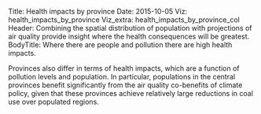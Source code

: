 Title: Health impacts by province
Date: 2015-10-05
Viz: health_impacts_by_province
Viz_extra: health_impacts_by_province_col
Header: Combining the spatial distribution of population with projections of air quality provide insight where the health consequences will be greatest.
BodyTitle: Where there are people and pollution there are high health impacts.

Provinces also differ in terms of health impacts, which are a function of pollution levels and population. In particular, populations in the central provinces benefit significantly from the air quality co-benefits of climate policy, given that these provinces achieve relatively large reductions in coal use over populated regions.
